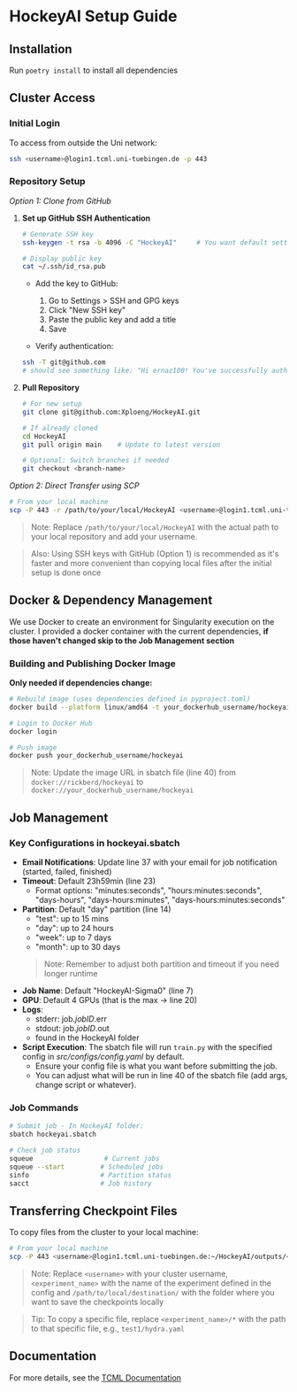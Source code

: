 # HockeyAI Setup Guide

## Installation
Run `poetry install` to install all dependencies 

## Cluster Access

### Initial Login
To access from outside the Uni network:
```bash
ssh <username>@login1.tcml.uni-tuebingen.de -p 443
```

### Repository Setup

*Option 1: Clone from GitHub*
1. **Set up GitHub SSH Authentication**
    ```bash
    # Generate SSH key
    ssh-keygen -t rsa -b 4096 -C "HockeyAI"     # You want default settings so press enter bunch of times 

    # Display public key
    cat ~/.ssh/id_rsa.pub
    ```
    - Add the key to GitHub:
        1. Go to Settings > SSH and GPG keys
        2. Click "New SSH key"
        3. Paste the public key and add a title
        4. Save
    
    - Verify authentication:
    ```bash
    ssh -T git@github.com
    # should see something like: "Hi ernaz100! You've successfully authenticated, but GitHub does not provide shell access."
    ```

2. **Pull Repository**
    ```bash
    # For new setup
    git clone git@github.com:Xploeng/HockeyAI.git
    
    # If already cloned
    cd HockeyAI
    git pull origin main    # Update to latest version
    
    # Optional: Switch branches if needed
    git checkout <branch-name>
    ```

*Option 2: Direct Transfer using SCP*
```bash
# From your local machine
scp -P 443 -r /path/to/your/local/HockeyAI <username>@login1.tcml.uni-tuebingen.de:~/
```
> Note: Replace `/path/to/your/local/HockeyAI` with the actual path to your local repository and add your username. 

> Also: Using SSH keys with GitHub (Option 1) is recommended as it's faster and more convenient than copying local files after the initial setup is done once

## Docker & Dependency Management
We use Docker to create an environment for Singularity execution on the cluster. I provided a docker container with the current dependencies, **if those haven't changed skip to the Job Management section**

### Building and Publishing Docker Image
**Only needed if dependencies change:**
```bash
# Rebuild image (uses dependencies defined in pyproject.toml)
docker build --platform linux/amd64 -t your_dockerhub_username/hockeyai .

# Login to Docker Hub
docker login

# Push image
docker push your_dockerhub_username/hockeyai
```
> Note: Update the image URL in sbatch file (line 40) from `docker://rickberd/hockeyai` to `docker://your_dockerhub_username/hockeyai`

## Job Management

### Key Configurations in hockeyai.sbatch
- **Email Notifications**: Update line 37 with your email for job notification (started, failed, finished)
- **Timeout**: Default 23h59min (line 23)
  - Format options: "minutes:seconds", "hours:minutes:seconds", "days-hours", "days-hours:minutes", "days-hours:minutes:seconds"
- **Partition**: Default "day" partition (line 14)
  - "test": up to 15 mins 
  - "day": up to 24 hours
  - "week": up to 7 days
  - "month": up to 30 days
  > Note: Remember to adjust both partition and timeout if you need longer runtime
- **Job Name**: Default "HockeyAI-Sigma0" (line 7)
- **GPU**: Default 4 GPUs (that is the max -> line 20)
- **Logs**: 
  - stderr: job.*jobID*.err
  - stdout: job.*jobID*.out
  - found in the HockeyAI folder
- **Script Execution**: The sbatch file will run `train.py` with the specified config in *src/configs/config.yaml* by default.
  - Ensure your config file is what you want before submitting the job. 
  - You can adjust what will be run in line 40 of the sbatch file (add args, change script or whatever).

### Job Commands
```bash
# Submit job - In HockeyAI folder:
sbatch hockeyai.sbatch

# Check job status
squeue                  # Current jobs
squeue --start         # Scheduled jobs
sinfo                  # Partition status
sacct                  # Job history
```

## Transferring Checkpoint Files
To copy files from the cluster to your local machine:
```bash
# From your local machine
scp -P 443 <username>@login1.tcml.uni-tuebingen.de:~/HockeyAI/outputs/<experiment_name>/* /path/to/local/destination/
```

> Note: Replace `<username>` with your cluster username, `<experiment_name>` with the name of the experiment defined in the config and `/path/to/local/destination/` with the folder where you want to save the checkpoints locally

> Tip: To copy a specific file, replace `<experiment_name>/*` with the path to that specific file, e.g., `test1/hydra.yaml`


## Documentation
For more details, see the [TCML Documentation](https://cogsys.cs.uni-tuebingen.de/webprojects/TCML/TCML_Documentation_2024-12-19.pdf)
